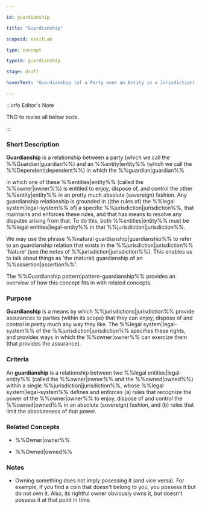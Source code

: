 ```yaml
---

id: guardianship

title: "Guardianship"

scopeid: essifLab

type: concept

typeid: guardianship

stage: draft

hoverText: "Guardianship (of a Party over an Entity in a Jurisdiction) --  the rights and duties of that Party, defined and enforced in that Jurisdiction, for the purpose of caring for and/or protecting/guarding/defending that Entity."

---
```




:::info Editor's Note

TNO to revise all below texts.

:::



### Short Description

**Guardianship** is a relationship between a party (which we call the %%Guardian|guardian%%) and an %%entity|entity%% (which we call the %%Dependent|dependent%%) in which the %%guardian|guardian%% 



in which one of these %%entities|entity%% (called the %%owner|owner%%) is entitled to enjoy, dispose of, and control the other %%entity|entity%% in an pretty much absolute (sovereign) fashion. Any guardianship relationship is grounded in ((the rules of) the %%legal system|legal-system%% of) a specific %%jurisdiction|jurisdiction%%, that maintains and enforces these rules, and that has means to resolve any disputes arising from that. To do this, both %%entities|entity%% must be %%legal entities|legal-entity%% in that %%jurisdiction|jurisdiction%%.



We may use the phrase %%natural guardianship|guardianship%% to refer to an guardianship relation that exists in the %%jurisdiction|jurisdiction%% 'Nature' (see the notes of %%jurisdiction|jurisdiction%%). This enables us to talk about things as 'the (natural) guardianship of an %%assertion|assertion%%'.



The %%Guardianship pattern|pattern-guardianship%% provides an overview of how this concept fits in with related concepts.



### Purpose

**Guardianship** is a means by which %%jurisdictions|jurisdiction%% provide assurances to parties (within its scope) that they can enjoy, dispose of and control in pretty much any way they like. The %%legal system|legal-system%% of the %%jurisdiction|jurisdiction%% specifies these rights, and provides ways in which the %%owner|owner%% can exercize them (that provides the assurance).



### Criteria

An **guardianship** is a relationship between two %%legal entities|legal-entity%% (called the %%owner|owner%% and the %%owned|owned%%) within a single %%jurisdiction|jurisdiction%%, whose %%legal system|legal-system%% defines and enforces (a) rules that recognize the power of the %%owner|owner%% to enjoy, dispose of and control the %%owned|owned%% in an absolute (sovereign) fashion, and (b) rules that limit the absoluteness of that power.



### Related Concepts

- %%Owner|owner%%

- %%Owned|owned%%



### Notes

- Owning something does not imply posessing it (and vice versa). For example, if you find a coin that doesn't belong to you, you possess it but do not own it. Also, its rightful owner obviously owns it, but doesn't possess it at that point in time.